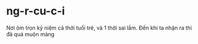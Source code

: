 # ng-r-cu-c-i
Nơi ôm trọn kỷ niệm cả thời tuổi trẻ, và 1 thời sai lầm. Đến khi ta nhận ra thì đã quá muộn màng
